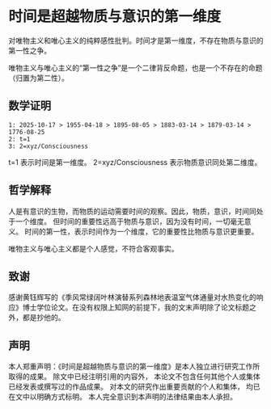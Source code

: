 # 时间是超越物质与意识的第一维度

对唯物主义和唯心主义的纯粹感性批判。时间才是第一维度，不存在物质与意识的第一性之争。

唯物主义与唯心主义的“第一性之争”是一个二律背反命题，也是一个不存在的命题（归置为第二性）。

## 数学证明

```zeusro
1: 2025-10-17 > 1955-04-18 > 1895-08-05 > 1883-03-14 > 1879-03-14 > 1776-08-25
2: t=1
3: 2=xyz/Consciousness
```

t=1 表示时间是第一维度。
2=xyz/Consciousness 表示物质意识同处第二维度。

## 哲学解释

人是有意识的生物，而物质的运动需要时间的观察。因此，物质，意识，时间同处于一个维度。
但时间的重要性远高于物质与意识，因为没有时间，一切毫无意义。
时间的第一性，表示时间作为一个维度，它的重要性比物质与意识更重要。

唯物主义与唯心主义都是个人感觉，不符合客观事实。

## 致谢

感谢黄钰辉写的《季风常绿阔叶林演替系列森林地表温室气体通量对水热变化的响应》博士学位论文。在没有权限上知网的前提下，我的文末声明除了论文标题之外，都是抄他的。

## 声明

本人郑重声明：《时间是超越物质与意识的第一维度》是本人独立进行研究工作所取得的成果。 除文中已经注明引用的内容外， 本论文不包含任何其他个人或集体已经发表或撰写过的作品成果。 对本文的研究作出重要贡献的个人和集体， 均已在文中以明确方式标明。 本人完全意识到本声明的法律结果由本人承担。